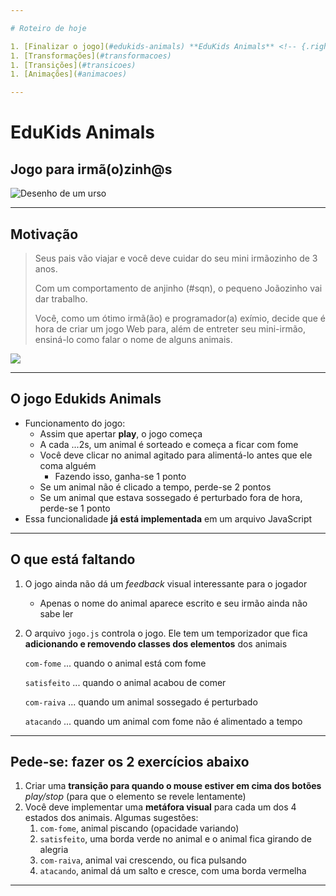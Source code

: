 ```yaml
---

# Roteiro de hoje

1. [Finalizar o jogo](#edukids-animals) **EduKids Animals** <!-- {.righteous} -->
1. [Transformações](#transformacoes)
1. [Transições](#transicoes)
1. [Animações](#animacoes)

---
```

<!--
{
  "layout": "section-header",
  "hash": "edukids-animals"
}
-->
# EduKids Animals <!-- {.righteous} -->
## Jogo para irmã(o)zinh@s

![Desenho de um urso](../../images/urso.jpg) <!-- {.portrait.centered style="box-shadow: 0 0 10px 5px rgba(0, 0, 0, 0.34);"} -->

---
<!-- {"layout": "2-column-content"} -->
## Motivação

> Seus pais vão viajar e você deve cuidar do seu mini irmãozinho de 3 anos.
>
> Com um comportamento de anjinho (#sqn), o pequeno Joãozinho vai dar trabalho.
>
> Você, como um ótimo irmã(ão) e programador(a)
> exímio, decide que é hora de criar um jogo Web para, além de entreter seu
> mini-irmão, ensiná-lo como falar o nome de alguns animais.

![](../../images/edukids.png) <!-- {.full-width.bordered.rounded} -->

---
## O jogo **Edukids Animals** <!-- {.righteous} -->

- Funcionamento do jogo:
  - Assim que apertar **play**, o jogo começa
  - A cada ...2s, um animal é sorteado e começa a ficar com fome
  - Você deve clicar no animal agitado para alimentá-lo antes que ele coma
    alguém
    - Fazendo isso, ganha-se 1 ponto
  - Se um animal não é clicado a tempo, perde-se 2 pontos
  - Se um animal que estava sossegado é perturbado fora de hora, perde-se 1
    ponto
- Essa funcionalidade **já está implementada** em um arquivo JavaScript

---
## O que está **faltando**

1. O jogo ainda não dá um _feedback_ visual interessante para o jogador
   - Apenas o nome do animal aparece escrito e seu irmão ainda não sabe ler
1. O arquivo `jogo.js` controla o jogo. Ele tem um temporizador que
   fica **adicionando e removendo classes dos elementos** dos animais
   
   `com-fome`
   ... quando o animal está com fome
   
   `satisfeito`
   ... quando o animal acabou de comer
   
   `com-raiva`
   ... quando um animal sossegado é perturbado
   
   `atacando`
   ... quando um animal com fome não é alimentado a tempo

---
## Pede-se: fazer os **2 exercícios** abaixo

1. Criar uma **transição para quando o mouse estiver em cima dos botões**
   _play/stop_ (para que o elemento se revele lentamente)
1. Você deve implementar uma **metáfora visual** para cada um dos 4 estados dos
   animais. Algumas sugestões:
   1. `com-fome`, animal piscando (opacidade variando)
   1. `satisfeito`, uma borda verde no animal e o animal fica girando de alegria
   1. `com-raiva`, animal vai crescendo, ou fica pulsando
   1. `atacando`, animal dá um salto e cresce, com uma borda vermelha

---
